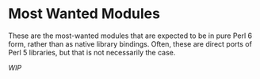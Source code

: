# Most Wanted Modules

These are the most-wanted modules that are expected to be in pure Perl 6 form,
rather than as native library bindings.  Often, these are direct ports of Perl 5
libraries, but that is not necessarily the case.


*WIP*
